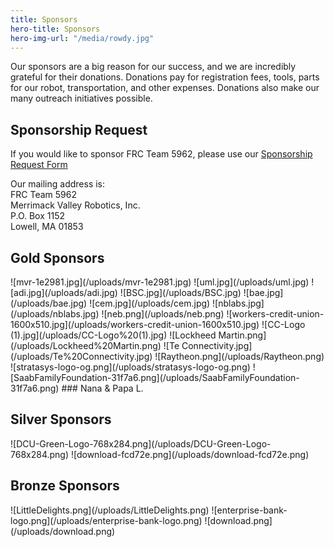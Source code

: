 ```yaml
---
title: Sponsors
hero-title: Sponsors
hero-img-url: "/media/rowdy.jpg"
---
```


Our sponsors are a big reason for our success, and we are incredibly grateful for their donations. Donations pay for registration fees, tools, parts for our robot, transportation, and other expenses. Donations also make our many outreach initiatives possible.

## Sponsorship Request

If you would like to sponsor FRC Team 5962, please use our [Sponsorship Request Form](https://docs.google.com/document/d/1uyhAb26nqWgYaaHQmjEV63Pm3g7mU7VQ0f5xBUOJ850/edit?usp=sharing)

Our mailing address is: <br>
FRC Team 5962<br>
Merrimack Valley Robotics, Inc.<br>
P.O. Box 1152<br>
Lowell, MA 01853<br>

<div class="divider"></div>

## Gold Sponsors

<div class="sponsor-pics" markdown="1">
![mvr-1e2981.jpg](/uploads/mvr-1e2981.jpg)
![uml.jpg](/uploads/uml.jpg)
![adi.jpg](/uploads/adi.jpg)
![BSC.jpg](/uploads/BSC.jpg)
![bae.jpg](/uploads/bae.jpg)
![cem.jpg](/uploads/cem.jpg)
![nblabs.jpg](/uploads/nblabs.jpg)
![neb.png](/uploads/neb.png)
![workers-credit-union-1600x510.jpg](/uploads/workers-credit-union-1600x510.jpg)
![CC-Logo (1).jpg](/uploads/CC-Logo%20(1).jpg)
![Lockheed Martin.png](/uploads/Lockheed%20Martin.png)
![Te Connectivity.jpg](/uploads/Te%20Connectivity.jpg)
![Raytheon.png](/uploads/Raytheon.png)
![stratasys-logo-og.png](/uploads/stratasys-logo-og.png)
![SaabFamilyFoundation-31f7a6.png](/uploads/SaabFamilyFoundation-31f7a6.png) ### Nana & Papa L.
</div>
<div class="divider"></div>

## Silver Sponsors

<div class="sponsor-pics" markdown="1">
![DCU-Green-Logo-768x284.png](/uploads/DCU-Green-Logo-768x284.png)
![download-fcd72e.png](/uploads/download-fcd72e.png)
</div>
<div class="divider"></div>

## Bronze Sponsors 

<div class="sponsor-pics" markdown="1">
![LittleDelights.png](/uploads/LittleDelights.png)
![enterprise-bank-logo.png](/uploads/enterprise-bank-logo.png)
![download.png](/uploads/download.png)
</div>
<div class="divider"></div>
<div class="pics-size-7" markdown="1">